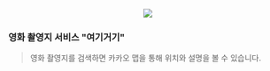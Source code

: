 <p align="center"><img src="rm_image/여기거기.png"></p>

### 영화 촬영지 서비스 "여기거기"

> 영화 촬영지를 검색하면 카카오 맵을 통해 위치와 설명을 볼 수 있습니다.
